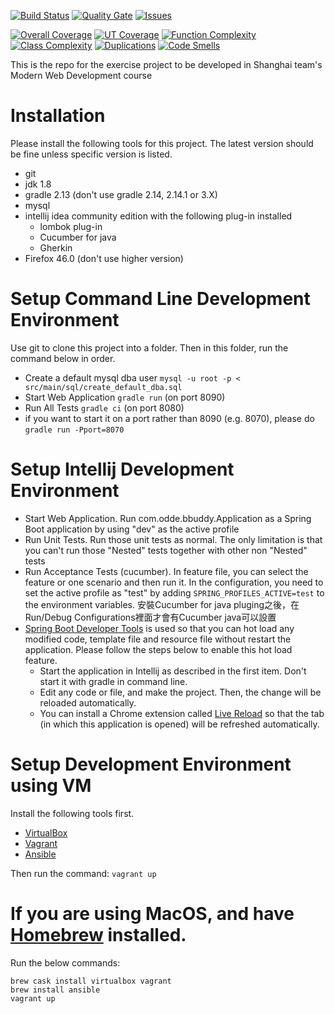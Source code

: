 [![Build Status](https://travis-ci.org/bbuddies/bbuddy20161122.svg?branch=bbuddy20161122)](https://travis-ci.org/bbuddies/bbuddy20161122) [![Quality Gate](https://sonarqube.com/api/badges/gate?key=bbuddies:bbuddy20161122)](https://sonarqube.com/dashboard?id=bbuddies%3Abbuddy20161122) [![Issues](https://img.shields.io/sonar/http/sonarqube.com/bbuddies:bbuddy20161122/violations.svg)](https://sonarqube.com/component_issues/index?id=bbuddies%3Abbuddy20161122#resolved=false)

[![Overall Coverage](https://img.shields.io/sonar/http/sonarqube.com/bbuddies:bbuddy20161122/overall_coverage.svg)](https://sonarqube.com/component_measures/domain/Coverage?id=bbuddies%3Abbuddy20161122) [![UT Coverage](https://img.shields.io/sonar/http/sonarqube.com/bbuddies:bbuddy20161122/coverage.svg)](https://sonarqube.com/component_measures/domain/Coverage?id=bbuddies%3Abbuddy20161122) [![Function Complexity](https://img.shields.io/sonar/http/sonarqube.com/bbuddies:bbuddy20161122/function_complexity.svg)](https://sonarqube.com/component_measures/domain/Complexity?id=bbuddies%3Abbuddy20161122) [![Class Complexity](https://img.shields.io/sonar/http/sonarqube.com/bbuddies:bbuddy20161122/class_complexity.svg)](https://sonarqube.com/component_measures/domain/Complexity?id=bbuddies%3Abbuddy20161122) [![Duplications](https://img.shields.io/sonar/http/sonarqube.com/bbuddies:bbuddy20161122/duplicated_blocks.svg)](https://sonarqube.com/component_measures/domain/Duplications?id=bbuddies%3Abbuddy20161122) [![Code Smells](https://img.shields.io/sonar/http/sonarqube.com/bbuddies:bbuddy20161122/code_smells.svg)](https://sonarqube.com/component_measures/domain/Maintainability?id=bbuddies%3Abbuddy20161122)

This is the repo for the exercise project to be developed in Shanghai team's Modern Web Development course

# Installation
Please install the following tools for this project. The latest version should be fine unless specific version is listed.

* git
* jdk 1.8
* gradle 2.13 (don't use gradle 2.14, 2.14.1 or 3.X)
* mysql
* intellij idea community edition with the following plug-in installed
    * lombok plug-in
    * Cucumber for java
    * Gherkin
* Firefox 46.0 (don't use higher version)

# Setup Command Line Development Environment
Use git to clone this project into a folder. Then in this folder, run the command below in order.

* Create a default mysql dba user `mysql -u root -p < src/main/sql/create_default_dba.sql`
* Start Web Application `gradle run` (on port 8090)
* Run All Tests `gradle ci` (on port 8080)
* if you want to start it on a port rather than 8090 (e.g. 8070), please do `gradle run -Pport=8070`

# Setup Intellij Development Environment

* Start Web Application. Run com.odde.bbuddy.Application as a Spring Boot application by using "dev" as the active profile
* Run Unit Tests. Run those unit tests as normal. The only limitation is that you can't run those "Nested" tests together with other non "Nested" tests
* Run Acceptance Tests (cucumber). In feature file, you can select the feature or one scenario and then run it. In the configuration, you need to set the active profile as "test" by adding `SPRING_PROFILES_ACTIVE=test` to the environment variables. 安裝Cucumber for java pluging之後，在Run/Debug Configurations裡面才會有Cucumber java可以設置
* [Spring Boot Developer Tools](http://docs.spring.io/spring-boot/docs/current/reference/html/using-boot-devtools.html) is used so that you can hot load any modified code, template file and resource file without restart the application. Please follow the steps below to enable this hot load feature.
    * Start the application in Intellij as described in the first item. Don't start it with gradle in command line.
    * Edit any code or file, and make the project. Then, the change will be reloaded automatically.
    * You can install a Chrome extension called [Live Reload](https://chrome.google.com/webstore/detail/livereload/jnihajbhpnppcggbcgedagnkighmdlei?hl=en) so that the tab (in which this application is opened) will be refreshed automatically.

# Setup Development Environment using VM
Install the following tools first.

* [VirtualBox](https://www.virtualbox.org/)
* [Vagrant](https://www.vagrantup.com)
* [Ansible](https://www.ansible.com/)

Then run the command: `vagrant up`

# If you are using MacOS, and have [Homebrew](http://brew.sh/) installed.
Run the below commands:

    brew cask install virtualbox vagrant
    brew install ansible
    vagrant up
